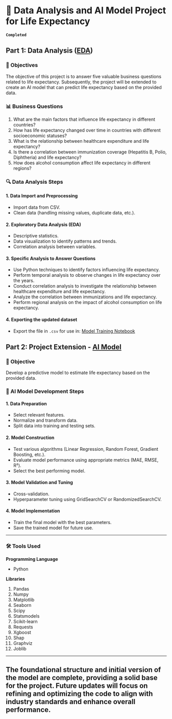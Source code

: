 # 🧬 Data Analysis and AI Model Project for Life Expectancy 
**`Completed`**

## Part 1: Data Analysis ([EDA](https://github.com/victorlcastro-dsa/LifeExpectancy/blob/46e172c6d204536a2cfdf340964f74566a0cdc02/notebook/EDA.ipynb))

### 🎯 Objectives

The objective of this project is to answer five valuable business questions related to life expectancy. Subsequently, the project will be extended to create an AI model that can predict life expectancy based on the provided data.

### 📊 Business Questions

1. What are the main factors that influence life expectancy in different countries?
2. How has life expectancy changed over time in countries with different socioeconomic statuses?
3. What is the relationship between healthcare expenditure and life expectancy?
4. Is there a correlation between immunization coverage (Hepatitis B, Polio, Diphtheria) and life expectancy?
5. How does alcohol consumption affect life expectancy in different regions?

### 🔍 Data Analysis Steps

#### 1. Data Import and Preprocessing

- Import data from CSV.
- Clean data (handling missing values, duplicate data, etc.).

#### 2. Exploratory Data Analysis (EDA)

- Descriptive statistics.
- Data visualization to identify patterns and trends.
- Correlation analysis between variables.

#### 3. Specific Analysis to Answer Questions

- Use Python techniques to identify factors influencing life expectancy.
- Perform temporal analysis to observe changes in life expectancy over the years.
- Conduct correlation analysis to investigate the relationship between healthcare expenditure and life expectancy.
- Analyze the correlation between immunizations and life expectancy.
- Perform regional analysis on the impact of alcohol consumption on life expectancy.

#### 4. Exporting the updated dataset

- Export the file in `.csv` for use in: [Model Training Notebook](https://github.com/victorlcastro-dsa/LifeExpectancy/blob/46e172c6d204536a2cfdf340964f74566a0cdc02/notebook/MODEL%20TRAINING.ipynb)


## Part 2: Project Extension - [AI Model](https://github.com/victorlcastro-dsa/LifeExpectancy/blob/46e172c6d204536a2cfdf340964f74566a0cdc02/notebook/MODEL%20TRAINING.ipynb)

### 🎯 Objective

Develop a predictive model to estimate life expectancy based on the provided data.

### 🧠 AI Model Development Steps

#### 1. Data Preparation

- Select relevant features.
- Normalize and transform data.
- Split data into training and testing sets.

#### 2. Model Construction

- Test various algorithms (Linear Regression, Random Forest, Gradient Boosting, etc.).
- Evaluate model performance using appropriate metrics (MAE, RMSE, R²).
- Select the best performing model.

#### 3. Model Validation and Tuning

- Cross-validation.
- Hyperparameter tuning using GridSearchCV or RandomizedSearchCV.

#### 4. Model Implementation

- Train the final model with the best parameters.
- Save the trained model for future use.

---

### 🛠️ Tools Used

**Programming Language**
- Python

**Libraries**
1. Pandas
2. Numpy
3. Matplotlib
4. Seaborn
5. Scipy
6. Statsmodels
7. Scikit-learn
8. Requests
9. Xgboost
10. Shap
11. Graphviz
12. Joblib

---

## The foundational structure and initial version of the model are complete, providing a solid base for the project. Future updates will focus on **refining** and **optimizing** the code to align with industry standards and enhance overall performance.
